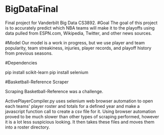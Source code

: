 # BigDataFinal
Final project for Vanderbilt Big Data CS3892. 
#Goal
The goal of this project is to accurately predict which NBA teams will make it to the playoffs using data pulled from ESPN.com, Wikipedia, Twitter, and other news sources.

#Model
Our model is a work in progress, but we use player and team popularity, team streakiness, injuries, player records, and playoff history from previous seasons.

#Dependencies

pip install scikit-learn
pip install selenium

#Basketball-Reference Scraper

Scraping Basketball-Reference was a challenge.

ActivePlayerCompiler.py uses selenium web browser automation to open each teams' player roster and totals for a defined year and make a javascript function call to create a csv file for it. Using browser automation proved to be much slower than other types of scraping performed, however it is a lot less suspicious looking. It then takes these files and moves them into a roster directory.